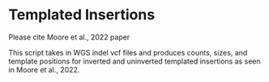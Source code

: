 # Templated Insertions
Please cite Moore et al., 2022 paper

This script takes in WGS indel vcf files and produces counts, sizes, and template positions for inverted and uninverted templated insertions as seen in Moore et al., 2022.

